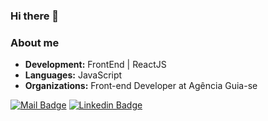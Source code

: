 ### Hi there 👋

<!--
**thiagosullivan/thiagosullivan** is a ✨ _special_ ✨ repository because its `README.md` (this file) appears on your GitHub profile.

Here are some ideas to get you started:

- 🔭 I’m currently working on ...
- 🌱 I’m currently learning ...
- 👯 I’m looking to collaborate on ...
- 🤔 I’m looking for help with ...
- 💬 Ask me about ...
- 📫 How to reach me: ...
- 😄 Pronouns: ...
- ⚡ Fun fact: ...
-->


### About me
-  **Development:** FrontEnd | ReactJS
-  **Languages:**  JavaScript
-  **Organizations:** Front-end Developer at Agência Guia-se <br/>

[![Mail Badge](https://img.shields.io/badge/-thiago.sullivan.dev@gmail.com-red?style=flat-square&logo=Gmail&logoColor=white&link=mailto:thiago.sullivan.dev@gmail.com)](mailto:thiagosullivan) [![Linkedin Badge](https://img.shields.io/badge/-Manoela_Santos-blue?style=flat-square&logo=Linkedin&logoColor=white&link=https://www.linkedin.com/in/thiago-santos-19ab4519b/)](https://www.linkedin.com/in/thiago-santos-19ab4519b/)
